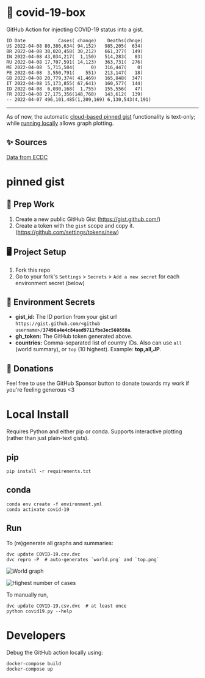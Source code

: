 # 🏥 covid-19-box

GitHub Action for injecting COVID-19 status into a gist.

```
ID Date            Cases( change)    Deaths(chnge)
US 2022-04-08 80,386,634( 94,152)   985,205(  634)
BR 2022-04-08 30,020,458( 30,212)   661,377(  149)
IN 2022-04-08 43,034,217(  1,150)   514,283(   83)
RU 2022-04-08 17,707,591( 14,123)   363,731(  276)
ME 2022-04-08  5,715,504(      0)   316,447(    0)
PE 2022-04-08  3,550,791(    551)   213,147(   18)
GB 2022-04-08 20,779,374( 41,469)   165,848(  347)
IT 2022-04-08 15,173,855( 67,641)   160,577(  144)
ID 2022-04-08  6,030,168(  1,755)   155,556(   47)
FR 2022-04-08 27,175,356(148,768)   143,612(  139)
-- 2022-04-07 496,101,485(1,209,169) 6,130,543(4,191)
```

---

As of now, the automatic [cloud-based pinned gist](#pinned-gist) functionality is text-only;
while [running locally](#local-install) allows graph plotting.

## ✨ Sources

[Data from ECDC](https://www.ecdc.europa.eu/en/publications-data/download-todays-data-geographic-distribution-covid-19-cases-worldwide)

# pinned gist

## 🎒 Prep Work
1. Create a new public GitHub Gist (https://gist.github.com/)
1. Create a token with the `gist` scope and copy it. (https://github.com/settings/tokens/new)

## 🖥 Project Setup
1. Fork this repo
1. Go to your fork's `Settings` > `Secrets` > `Add a new secret` for each environment secret (below)

## 🤫 Environment Secrets
- **gist_id:** The ID portion from your gist url `https://gist.github.com/<github username>/`**`37496a4e4c84aed9711fbe3ec560888a`**.
- **gh_token:** The GitHub token generated above.
- **countries:** Comma-separated list of country IDs. Also can use `all` (world summary), or `top` (10 highest). Example: **top,all,JP**.

## 💸 Donations

Feel free to use the GitHub Sponsor button to donate towards my work if you're feeling generous <3

# Local Install

Requires Python and either pip or conda. Supports interactive plotting (rather than just plain-text gists).

## pip

```
pip install -r requirements.txt
```

## conda

```
conda env create -f environment.yml
conda activate covid-19
```

## Run

To (re)generate all graphs and summaries:

```
dvc update COVID-19.csv.dvc
dvc repro -P  # auto-generates `world.png` and `top.png`
```

![World graph](world.png)

![Highest number of cases](top.png)

To manually run,

```
dvc update COVID-19.csv.dvc  # at least once
python covid19.py --help
```

# Developers

Debug the GitHub action locally using:

```
docker-compose build
docker-compose up
```
